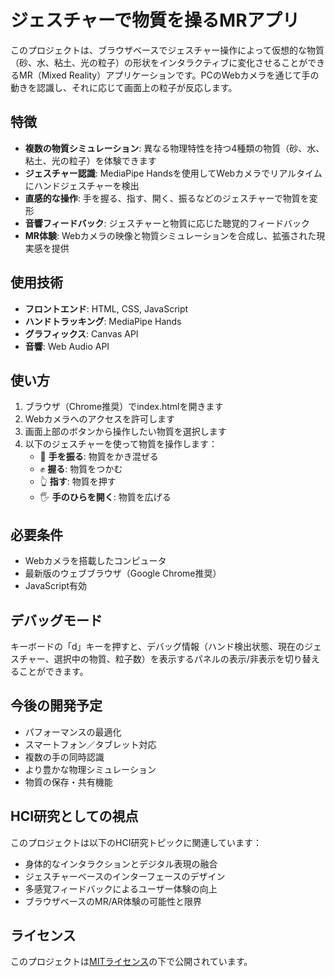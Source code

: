 # ジェスチャーで物質を操るMRアプリ

このプロジェクトは、ブラウザベースでジェスチャー操作によって仮想的な物質（砂、水、粘土、光の粒子）の形状をインタラクティブに変化させることができるMR（Mixed Reality）アプリケーションです。PCのWebカメラを通じて手の動きを認識し、それに応じて画面上の粒子が反応します。

## 特徴

- **複数の物質シミュレーション**: 異なる物理特性を持つ4種類の物質（砂、水、粘土、光の粒子）を体験できます
- **ジェスチャー認識**: MediaPipe Handsを使用してWebカメラでリアルタイムにハンドジェスチャーを検出
- **直感的な操作**: 手を握る、指す、開く、振るなどのジェスチャーで物質を変形
- **音響フィードバック**: ジェスチャーと物質に応じた聴覚的フィードバック
- **MR体験**: Webカメラの映像と物質シミュレーションを合成し、拡張された現実感を提供

## 使用技術

- **フロントエンド**: HTML, CSS, JavaScript
- **ハンドトラッキング**: MediaPipe Hands
- **グラフィックス**: Canvas API
- **音響**: Web Audio API

## 使い方

1. ブラウザ（Chrome推奨）でindex.htmlを開きます
2. Webカメラへのアクセスを許可します
3. 画面上部のボタンから操作したい物質を選択します
4. 以下のジェスチャーを使って物質を操作します：
   - 👋 **手を振る**: 物質をかき混ぜる
   - ✊ **握る**: 物質をつかむ
   - 👆 **指す**: 物質を押す
   - 🖐 **手のひらを開く**: 物質を広げる

## 必要条件

- Webカメラを搭載したコンピュータ
- 最新版のウェブブラウザ（Google Chrome推奨）
- JavaScript有効

## デバッグモード

キーボードの「d」キーを押すと、デバッグ情報（ハンド検出状態、現在のジェスチャー、選択中の物質、粒子数）を表示するパネルの表示/非表示を切り替えることができます。

## 今後の開発予定

- パフォーマンスの最適化
- スマートフォン／タブレット対応
- 複数の手の同時認識
- より豊かな物理シミュレーション
- 物質の保存・共有機能

## HCI研究としての視点

このプロジェクトは以下のHCI研究トピックに関連しています：

- 身体的なインタラクションとデジタル表現の融合
- ジェスチャーベースのインターフェースのデザイン
- 多感覚フィードバックによるユーザー体験の向上
- ブラウザベースのMR/AR体験の可能性と限界

## ライセンス

このプロジェクトは[MITライセンス](https://opensource.org/licenses/MIT)の下で公開されています。 